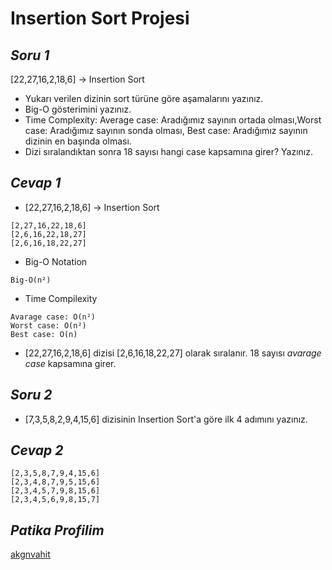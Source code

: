 # **Insertion Sort Projesi** 
## *Soru 1* 
[22,27,16,2,18,6] -> Insertion Sort
- Yukarı verilen dizinin sort türüne göre aşamalarını yazınız.
- Big-O gösterimini yazınız.
- Time Complexity: Average case: Aradığımız sayının ortada olması,Worst case: Aradığımız sayının sonda olması, Best case: Aradığımız sayının dizinin en başında olması.
- Dizi sıralandıktan sonra 18 sayısı hangi case kapsamına girer? Yazınız.
## *Cevap 1*
- [22,27,16,2,18,6] -> Insertion Sort
``` 
[2,27,16,22,18,6]
[2,6,16,22,18,27]
[2,6,16,18,22,27]
```
- Big-O Notation
```
Big-O(n²)
```
- Time Compilexity
```
Avarage case: O(n²)
Worst case: O(n²)
Best case: O(n)
```
- [22,27,16,2,18,6] dizisi [2,6,16,18,22,27] olarak sıralanır. 18 sayısı *avarage case* kapsamına girer.
## *Soru 2*
- [7,3,5,8,2,9,4,15,6] dizisinin Insertion Sort'a göre ilk 4 adımını yazınız.
## *Cevap 2*
```
[2,3,5,8,7,9,4,15,6]
[2,3,4,8,7,9,5,15,6]
[2,3,4,5,7,9,8,15,6]
[2,3,4,5,6,9,8,15,7]
```
## *Patika Profilim*
[akgnvahit](https://app.patika.dev/akgnvahit)